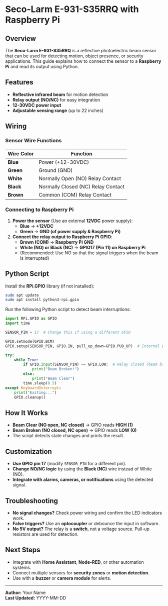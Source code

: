 # Seco-Larm E-931-S35RRQ with Raspberry Pi

## Overview

The **Seco-Larm E-931-S35RRQ** is a reflective photoelectric beam sensor that can be used for detecting motion, object presence, or security applications. This guide explains how to connect the sensor to a **Raspberry Pi** and read its output using Python.

## Features

- **Reflective infrared beam** for motion detection
- **Relay output (NO/NC)** for easy integration
- **12-30VDC power input**
- **Adjustable sensing range** (up to 22 inches)

## Wiring

### **Sensor Wire Functions**

| Wire Color | Function                           |
| ---------- | ---------------------------------- |
| **Blue**   | Power (+12-30VDC)                  |
| **Green**  | Ground (GND)                       |
| **White**  | Normally Open (NO) Relay Contact   |
| **Black**  | Normally Closed (NC) Relay Contact |
| **Brown**  | Common (COM) Relay Contact         |

### **Connecting to Raspberry Pi**

1. **Power the sensor** (Use an external **12VDC** power supply):
   - **Blue** → **+12VDC**
   - **Green** → **GND (of power supply & Raspberry Pi)**
2. **Connect the relay output to Raspberry Pi GPIO**:
   - **Brown (COM)** → **Raspberry Pi GND**
   - **White (NO) or Black (NC)** → **GPIO17 (Pin 11) on Raspberry Pi**
   - (Recommended: Use NO so that the signal triggers when the beam is interrupted)

## Python Script

Install the **RPi.GPIO** library (if not installed):

```bash
sudo apt update
sudo apt install python3-rpi.gpio
```

Run the following Python script to detect beam interruptions:

```python
import RPi.GPIO as GPIO
import time

SENSOR_PIN = 17  # Change this if using a different GPIO

GPIO.setmode(GPIO.BCM)
GPIO.setup(SENSOR_PIN, GPIO.IN, pull_up_down=GPIO.PUD_UP)  # Internal pull-up resistor

try:
    while True:
        if GPIO.input(SENSOR_PIN) == GPIO.LOW:  # Relay closed (beam broken)
            print("Beam Broken!")
        else:
            print("Beam Clear")
        time.sleep(0.5)
except KeyboardInterrupt:
    print("Exiting...")
    GPIO.cleanup()
```

## How It Works

- **Beam Clear (NO open, NC closed)** → GPIO reads **HIGH (1)**
- **Beam Broken (NO closed, NC open)** → GPIO reads **LOW (0)**
- The script detects state changes and prints the result.

## Customization

- **Use GPIO pin 17** (modify `SENSOR_PIN` for a different pin).
- **Change NO/NC logic** by using the **Black (NC)** wire instead of White (NO).
- **Integrate with alarms, cameras, or notifications** using the detected signal.

## Troubleshooting

- **No signal changes?** Check power wiring and confirm the LED indicators work.
- **False triggers?** Use an **optocoupler** or debounce the input in software.
- **No 5V output?** The relay is a **switch**, not a voltage source. Pull-up resistors are used for detection.

## Next Steps

- Integrate with **Home Assistant**, **Node-RED**, or other automation systems.
- Connect multiple sensors for **security zones** or **motion detection**.
- Use with a **buzzer** or **camera module** for alerts.

---

**Author:** Your Name\
**Last Updated:** YYYY-MM-DD